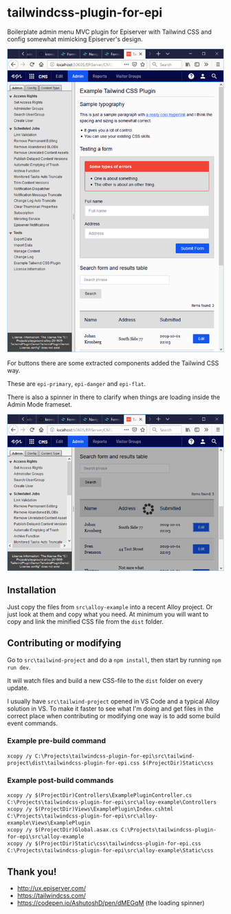 # tailwindcss-plugin-for-epi
Boilerplate admin menu MVC plugin for Episerver with Tailwind CSS and config somewhat mimicking Episerver's design.

![Screenshot](https://raw.githubusercontent.com/krompaco/tailwindcss-plugin-for-epi/master/docs/screenshot.png)

For buttons there are some extracted components added the Tailwind CSS way.

These are `epi-primary`, `epi-danger` and `epi-flat`.

There is also a spinner in there to clarify when things are loading inside the Admin Mode frameset.

![Screenshot spinner](https://raw.githubusercontent.com/krompaco/tailwindcss-plugin-for-epi/master/docs/screenshot-spinner.png)

## Installation
Just copy the files from `src\alloy-example` into a recent Alloy project. Or just look at them and copy what you need. At minimum you will want to copy and link the minified CSS file from the `dist` folder.

## Contributing or modifying
Go to `src\tailwind-project` and do a `npm install`, then start by running `npm run dev`.

It will watch files and build a new CSS-file to the `dist` folder on every update.

I usually have `src\tailwind-project` opened in VS Code and a typical Alloy solution in VS. To make it faster to see what I'm doing and get files in the correct place when contributing or modifying one way is to add some build event commands.

### Example pre-build command

    xcopy /y C:\Projects\tailwindcss-plugin-for-epi\src\tailwind-project\dist\tailwindcss-plugin-for-epi.css $(ProjectDir)Static\css

### Example post-build commands

    xcopy /y $(ProjectDir)Controllers\ExamplePluginController.cs  C:\Projects\tailwindcss-plugin-for-epi\src\alloy-example\Controllers
    xcopy /y $(ProjectDir)Views\ExamplePlugin\Index.cshtml  C:\Projects\tailwindcss-plugin-for-epi\src\alloy-example\Views\ExamplePlugin
    xcopy /y $(ProjectDir)Global.asax.cs C:\Projects\tailwindcss-plugin-for-epi\src\alloy-example
    xcopy /y $(ProjectDir)Static\css\tailwindcss-plugin-for-epi.css C:\Projects\tailwindcss-plugin-for-epi\src\alloy-example\Static\css

## Thank you!

* http://ux.episerver.com/
* https://tailwindcss.com/
* https://codepen.io/AshutoshD/pen/dMEGqM (the loading spinner)